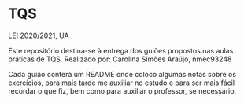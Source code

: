 # TQS

LEI 2020/2021, UA

Este repositório destina-se à entrega dos guiões propostos nas aulas práticas de TQS.
Realizado por: Carolina Simões Araújo, nmec93248


Cada guião conterá um README onde coloco algumas notas sobre os exercícios, para mais tarde me auxiliar no estudo e para ser mais fácil recordar o que fiz, bem como para auxiliar o professor, se necessário. 
